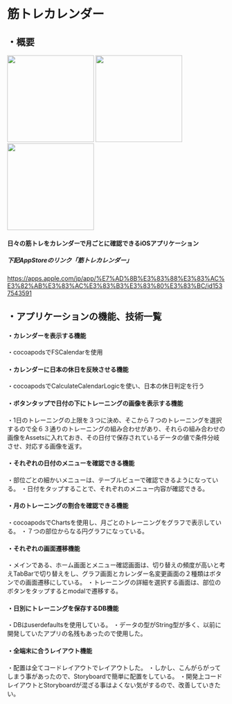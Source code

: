 # 筋トレカレンダー
## ・概要

<div align="left">
<img src="https://user-images.githubusercontent.com/71870271/97676685-56685880-1ad4-11eb-8df7-514adf87cda1.png" width="200px">  
  
<img src="https://user-images.githubusercontent.com/71870271/97676750-6ed87300-1ad4-11eb-951f-a67059493202.png" width="200px">  

<img src="https://user-images.githubusercontent.com/71870271/97680098-80704980-1ad9-11eb-84f4-a3d658e1a756.png" width="200px">  
</div>

#### 日々の筋トレをカレンダーで月ごとに確認できるiOSアプリケーション
##### 下記AppStoreのリンク「筋トレカレンダー」
https://apps.apple.com/jp/app/%E7%AD%8B%E3%83%88%E3%83%AC%E3%82%AB%E3%83%AC%E3%83%B3%E3%83%80%E3%83%BC/id1537543591
## ・アプリケーションの機能、技術一覧

#### ・カレンダーを表示する機能
  ・cocoapodsでFSCalendarを使用

#### ・カレンダーに日本の休日を反映させる機能
  ・cocoapodsでCalculateCalendarLogicを使い、日本の休日判定を行う

#### ・ボタンタップで日付の下にトレーニングの画像を表示する機能
・1日のトレーニングの上限を３つに決め、そこから７つのトレーニングを選択するので全６３通りのトレーニングの組み合わせがあり、それらの組み合わせの画像をAssetsに入れておき、その日付で保存されているデータの値で条件分岐させ、対応する画像を返す。

#### ・それぞれの日付のメニューを確認できる機能
・部位ごとの細かいメニューは、テーブルビューで確認できるようになっている。
・日付をタップすることで、それぞれのメニュー内容が確認できる。

#### ・月のトレーニングの割合を確認できる機能
・cocoapodsでChartsを使用し、月ごとのトレーニングをグラフで表示している。
・７つの部位からなる円グラフになっている。

#### ・それぞれの画面遷移機能
・メインである、ホーム画面とメニュー確認画面は、切り替えの頻度が高いと考えTabBarで切り替えをし、グラフ画面とカレンダー名変更画面の２種類はボタンでの画面遷移にしている。
・トレーニングの詳細を選択する画面は、部位のボタンをタップするとmodalで遷移する。

#### ・日別にトレーニングを保存するDB機能
・DBはuserdefaultsを使用している。
・データの型がString型が多く、以前に開発していたアプリの名残もあったので使用した。


#### ・全端末に合うレイアウト機能
・配置は全てコードレイアウトでレイアウトした。
・しかし、こんがらがってしまう事があったので、Storyboardで簡単に配置をしている。
・開発上コードレイアウトとStoryboardが混ざる事はよくない気がするので、改善していきたい。




